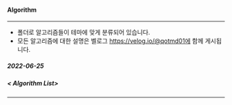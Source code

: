 #### Algorithm
------------------------------------------
* 폴더로 알고리즘들이 테마에 맞게 분류되어 있습니다. 
* 모든 알고리즘에 대한 설명은 벨로그 https://velog.io/@qotmd01에 함께 게시됩니다. 

##### 2022-06-25
##### < Algorithm List>
------------------------------------------
